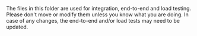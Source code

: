 The files in this folder are used for integration, end-to-end and load testing. Please don't move or modify them unless you know what you are doing. In case of any changes, the end-to-end and/or load tests may need to be updated.
